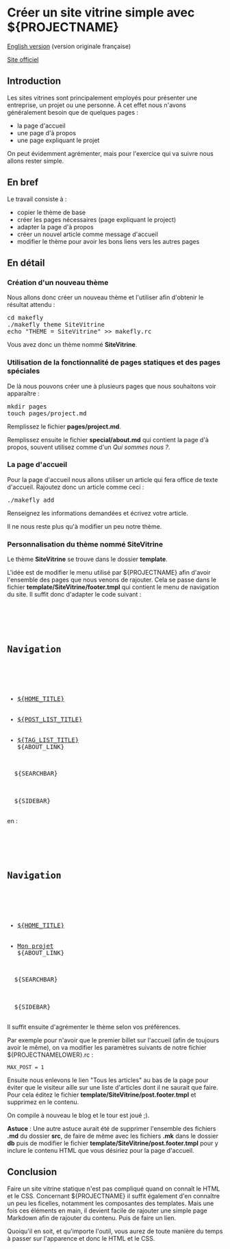 # Créer un site vitrine simple avec ${PROJECTNAME}

[English version](${PROJECTURL}static.html.en) (version originale française)

[Site officiel](${PROJECTURL} "Aller sur le site web")

## Introduction

Les sites vitrines sont principalement employés pour présenter une entreprise, un projet ou une personne. À cet effet nous n'avons généralement besoin que de quelques pages : 

  * la page d'accueil
  * une page d'à propos
  * une page expliquant le projet

On peut évidemment agrémenter, mais pour l'exercice qui va suivre nous allons rester simple.

## En bref

Le travail consiste à : 

  * copier le thème de base
  * créer les pages nécessaires (page expliquant le project)
  * adapter la page d'à propos
  * créer un nouvel article comme message d'accueil
  * modifier le thème pour avoir les bons liens vers les autres pages

## En détail

### Création d'un nouveau thème

Nous allons donc créer un nouveau thème et l'utiliser afin d'obtenir le résultat attendu : 

<pre name="code" class="Bash">
cd makefly
./makefly theme SiteVitrine
echo "THEME = SiteVitrine" >> makefly.rc
</pre>

Vous avez donc un thème nommé **SiteVitrine**.

### Utilisation de la fonctionnalité de pages statiques et des pages spéciales

De là nous pouvons créer une à plusieurs pages que nous souhaitons voir apparaître : 

<pre name="code" class="Bash">
mkdir pages
touch pages/project.md
</pre>

Remplissez le fichier **pages/project.md**.

Remplissez ensuite le fichier **special/about.md** qui contient la page d'à propos, souvent utilisez comme d'un *Qui sommes nous ?*.

### La page d'accueil

Pour la page d'accueil nous allons utiliser un article qui fera office de texte d'accueil. Rajoutez donc un article comme ceci : 

<pre name="code" class="Bash">
./makefly add
</pre>

Renseignez les informations demandées et écrivez votre article.

Il ne nous reste plus qu'à modifier un peu notre thème.

### Personnalisation du thème nommé SiteVitrine

Le thème **SiteVitrine** se trouve dans le dossier **template**.

L'idée est de modifier le menu utilisé par ${PROJECTNAME} afin d'avoir l'ensemble des pages que nous venons de rajouter. Cela se passe dans le fichier **template/SiteVitrine/footer.tmpl** qui contient le menu de navigation du site. Il suffit donc d'adapter le code suivant : 

<pre name="code" class="Xml">
<aside id="navigation">
  <nav id="secondary">
    <h2 id="nav">Navigation</h2>
    <ul>
      <li><a href="${BLOG_URL}">${HOME_TITLE}</a></li>
      <li><a href="${BLOG_URL}/${POSTDIR_NAME}/${POSTDIR_INDEX}">${POST_LIST_TITLE}</a></li>
      <li><a href="${BLOG_URL}/${TAGDIR_NAME}/${TAGDIR_INDEX}">${TAG_LIST_TITLE}</a></li>${ABOUT_LINK}
    </ul>
  ${SEARCHBAR}
  </nav>

  ${SIDEBAR}
</aside>
</pre>

en : 

<pre name="code" class="Xml">
<aside id="navigation">
  <nav id="secondary">
    <h2 id="nav">Navigation</h2>
    <ul>
      <li><a href="${BLOG_URL}">${HOME_TITLE}</a></li>
      <li><a href="${BLOG_URL}/project.html">Mon projet</a></li>${ABOUT_LINK}
    </ul>
  ${SEARCHBAR}
  </nav>

  ${SIDEBAR}
</aside>
</pre>

Il suffit ensuite d'agrémenter le thème selon vos préférences.

Par exemple pour n'avoir que le premier billet sur l'accueil (afin de toujours avoir le même), on va modifier les paramètres suivants de notre fichier ${PROJECTNAMELOWER}.rc : 

    MAX_POST = 1

Ensuite nous enlevons le lien "Tous les articles" au bas de la page pour éviter que le visiteur aille sur une liste d'articles dont il ne saurait que faire. Pour cela éditez le fichier **template/SiteVitrine/post.footer.tmpl** et supprimez en le contenu.

On compile à nouveau le blog et le tour est joué ;).

**Astuce** : Une autre astuce aurait été de supprimer l'ensemble des fichiers **.md** du dossier **src**, de faire de même avec les fichiers **.mk** dans le dossier **db** puis de modifier le fichier **template/SiteVitrine/post.footer.tmpl** pour y inclure le contenu HTML que vous désiriez pour la page d'accueil.

## Conclusion

Faire un site vitrine statique n'est pas compliqué quand on connaît le HTML et le CSS. Concernant ${PROJECTNAME} il suffit également d'en connaître un peu les ficelles, notamment les composantes des templates. Mais une fois ces éléments en main, il devient facile de rajouter une simple page Markdown afin de rajouter du contenu. Puis de faire un lien.

Quoiqu'il en soit, et qu'importe l'outil, vous aurez de toute manière du temps à passer sur l'apparence et donc le HTML et le CSS.
